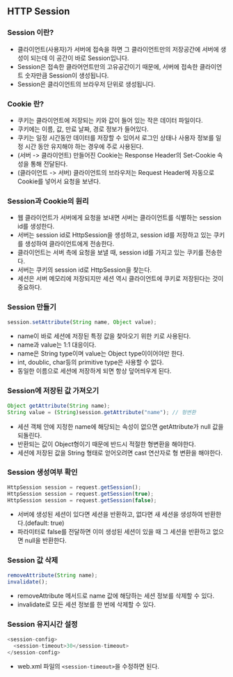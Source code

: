 ## HTTP Session

### Session 이란?
* 클라이언트(사용자)가 서버에 접속을 하면 그 클라이언트만의 저장공간에 서버에 생성이 되는데 이 공간이 바로 Session입니다.
* Session은 접속한 클라어언트만의 고유공간이기 때문에, 서버에 접속한 클라이언트 숫자만큼 Session이 생성됩니다.
* Session은 클라이언트의 브라우저 단위로 생성됩니다.

### Cookie 란?
* 쿠키는 클라이언트에 저장되는 키와 값이 들어 있는 작은 데이터 파일이다.
* 쿠키에는 이름, 값, 만료 날짜, 경로 정보가 들어있다. 
* 쿠키는 일정 시간동안 데이터를 저장할 수 있어서 로그인 상태나 사용자 정보를 일정 시간 동안 유지해야 하는 경우에 주로 사용된다.
* (서버 -> 클라이언트) 만들어진 Cookie는 Response Header의 Set-Cookie 속성을 통해 전달된다.
* (클라이언트 -> 서버) 클라이언트의 브라우저는 Request Header에 자동으로 Cookie를 넣어서 요청을 보낸다.

### Session과 Cookie의 원리
* 웹 클라이언트가 서버에게 요청을 보내면 서버는 클라이언트를 식별하는 session id를 생성한다.
* 서버는 session id로 HttpSession을 생성하고, session id를 저장하고 있는 쿠키를 생성하여 클라이언트에게 전송한다.
* 클라이언트는 서버 측에 요청을 보낼 때, session id를 가지고 있는 쿠키를 전송한다.
* 서버는 쿠키의 session id로 HttpSession을 찾는다.
* 세션은 서버 메모리에 저장되지만 세션 역시 클라이언트에 쿠키로 저장된다는 것이 중요하다.

### Session 만들기

```javascript
session.setAttribute(String name, Object value);
```

* name이 바로 세션에 저장된 특정 값을 찾아오기 위한 키로 사용된다.
* name과 value는 1:1 대응이다.
* name은 String type이며 value는 Object type이이어야만 한다.
* int, doublic, char등의 primitive type은 사용할 수 없다.
* 동일한 이름으로 세션에 저장하게 되면 항상 덮어씌우게 된다.

### Session에 저장된 값 가져오기

```javascript
Object getAttribute(String name);
String value = (String)session.getAttribute("name"); // 형변환
```

* 세션 객체 안에 지정한 name에 해당되는 속성이 없으면 getAttribute가 null 값을 되돌린다.
* 반환되는 값이 Object형이기 때문에 반드시 적절한 형변환을 해야한다.
* 세션에 저장된 값을 String 형태로 얻어오려면 cast 연산자로 형 변환을 해야한다.

### Session 생성여부 확인

```javascript
HttpSession session = request.getSession();
HttpSession session = request.getSession(true);
HttpSession session = request.getSession(false);
```

* 서버에 생성된 세션이 있다면 세션을 반환하고, 없다면 새 세션을 생성하여 반환한다.(default: true)
* 파라미터로 false를 전달하면 이미 생성된 세션이 있을 때 그 세션을 반환하고 없으면 null을 반환한다.

### Session 값 삭제

```javascript
removeAttribute(String name);
invalidate();
```

* removeAttribute 메서드로 name 값에 해당하는 세션 정보를 삭제할 수 있다.
* invalidate로 모든 세션 정보를 한 번에 삭제할 수 있다.

### Session 유지시간 설정

```javascript
<session-config>
  <session-timeout>30</session-timeout>
</session-config>
```

* web.xml 파일의 `<session-timeout>`을 수정하면 된다.


